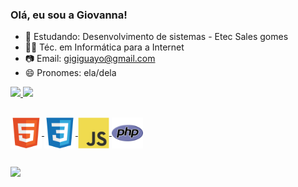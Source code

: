 ### Olá, eu sou a Giovanna!

- 🌱 Estudando: Desenvolvimento de sistemas - Etec Sales gomes
- 👩‍🎓 Téc. em Informática para a Internet
-  📷 Email: gigiguayo@gmail.com
- 😄 Pronomes: ela/dela


<div>
  <a href="https://beacons.ai/Gi0ho">
  <img height="180em" src="https://github-readme-stats.vercel.app/api?username=Gi0h0&show_icons=true&theme=dark&include_all_commits=true&count_private=true"/>
  <img height="180em" src="https://github-readme-stats.vercel.app/api/top-langs/?username=Gi0h0&layout=compact&langs_count=168theme=dark"/>
</div>
    
##
    
<div>
  <img align="center" alt="gi-HTML" height="50" width="50" src="https://raw.githubusercontent.com/devicons/devicon/master/icons/html5/html5-original.svg"/>
  <img align="center" alt="gi-HTML" height="50" width="50" src="https://raw.githubusercontent.com/devicons/devicon/master/icons/css3/css3-original.svg"/>
  <img align="center" alt="gi-HTML" height="50" width="50" src="https://raw.githubusercontent.com/devicons/devicon/master/icons/javascript/javascript-original.svg"/>
  <img align="center" alt="gi-HTML" height="50" width="50" src="https://raw.githubusercontent.com/devicons/devicon/master/icons/php/php-original.svg"/>
</div>

##

<div>
  <a href="https://www.linkedin.com/in/giovanna-maiara-juliane-167881285/" target="_blank"><img src="https://img.shields.io/badge/LinkedIn-0077B5?style=for-the-badge&logo=linkedin&logoColor=white">
</div>


